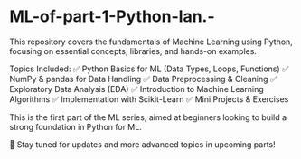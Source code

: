 # ML-of-part-1-Python-lan.-
This repository covers the fundamentals of Machine Learning using Python, focusing on essential concepts, libraries, and hands-on examples.

Topics Included:
✅ Python Basics for ML (Data Types, Loops, Functions)
✅ NumPy & pandas for Data Handling
✅ Data Preprocessing & Cleaning
✅ Exploratory Data Analysis (EDA)
✅ Introduction to Machine Learning Algorithms
✅ Implementation with Scikit-Learn
✅ Mini Projects & Exercises

This is the first part of the ML series, aimed at beginners looking to build a strong foundation in Python for ML.

🔗 Stay tuned for updates and more advanced topics in upcoming parts!
